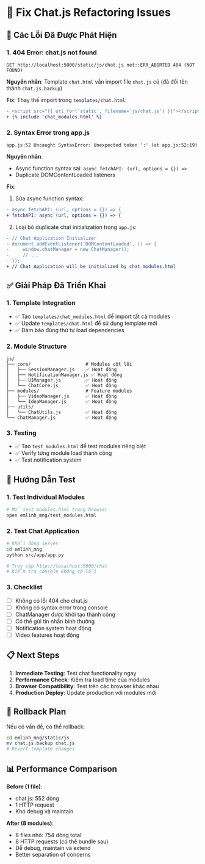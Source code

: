 # 🔧 Fix Chat.js Refactoring Issues

## 🐛 Các Lỗi Đã Được Phát Hiện

### 1. **404 Error: chat.js not found**
```
GET http://localhost:5000/static/js/chat.js net::ERR_ABORTED 404 (NOT FOUND)
```

**Nguyên nhân**: Template `chat.html` vẫn import file `chat.js` cũ (đã đổi tên thành `chat.js.backup`)

**Fix**: Thay thế import trong `templates/chat.html`:
```diff
- <script src="{{ url_for('static', filename='js/chat.js') }}"></script>
+ {% include 'chat_modules.html' %}
```

### 2. **Syntax Error trong app.js**
```
app.js:52 Uncaught SyntaxError: Unexpected token ':' (at app.js:52:19)
```

**Nguyên nhân**: 
- Async function syntax sai: `async fetchAPI: (url, options = {}) =>`
- Duplicate DOMContentLoaded listeners

**Fix**:
1. Sửa async function syntax:
```diff
- async fetchAPI: (url, options = {}) => {
+ fetchAPI: async (url, options = {}) => {
```

2. Loại bỏ duplicate chat initialization trong `app.js`:
```diff
- // Chat Application Initializer
- document.addEventListener('DOMContentLoaded', () => {
-     window.chatManager = new ChatManager();
-     // ...
- });
+ // Chat Application will be initialized by chat_modules.html
```

## ✅ Giải Pháp Đã Triển Khai

### 1. **Template Integration**
- ✅ Tạo `templates/chat_modules.html` để import tất cả modules
- ✅ Update `templates/chat.html` để sử dụng template mới
- ✅ Đảm bảo đúng thứ tự load dependencies

### 2. **Module Structure**
```
js/
├── core/                    # Modules cốt lõi
│   ├── SessionManager.js    ✅ Hoạt động
│   ├── NotificationManager.js ✅ Hoạt động  
│   ├── UIManager.js         ✅ Hoạt động
│   └── ChatCore.js          ✅ Hoạt động
├── modules/                 # Feature modules
│   ├── VideoManager.js      ✅ Hoạt động
│   └── IdeaManager.js       ✅ Hoạt động
├── utils/
│   └── ChatUtils.js         ✅ Hoạt động
└── ChatManager.js           ✅ Hoạt động
```

### 3. **Testing**
- ✅ Tạo `test_modules.html` để test modules riêng biệt
- ✅ Verify từng module load thành công
- ✅ Test notification system

## 🚀 Hướng Dẫn Test

### 1. **Test Individual Modules**
```bash
# Mở test_modules.html trong browser
open emlinh_mng/test_modules.html
```

### 2. **Test Chat Application**
```bash
# Khởi động server
cd emlinh_mng
python src/app/app.py

# Truy cập http://localhost:5000/chat
# Kiểm tra console không có lỗi
```

### 3. **Checklist**
- [ ] Không có lỗi 404 cho chat.js
- [ ] Không có syntax error trong console
- [ ] ChatManager được khởi tạo thành công
- [ ] Có thể gửi tin nhắn bình thường
- [ ] Notification system hoạt động
- [ ] Video features hoạt động

## 📋 Next Steps

1. **Immediate Testing**: Test chat functionality ngay
2. **Performance Check**: Kiểm tra load time của modules
3. **Browser Compatibility**: Test trên các browser khác nhau
4. **Production Deploy**: Update production với modules mới

## 🔄 Rollback Plan

Nếu có vấn đề, có thể rollback:
```bash
cd emlinh_mng/static/js
mv chat.js.backup chat.js
# Revert template changes
```

## 📊 Performance Comparison

**Before (1 file)**:
- chat.js: 552 dòng
- 1 HTTP request
- Khó debug và maintain

**After (8 modules)**:
- 8 files nhỏ: 754 dòng total
- 8 HTTP requests (có thể bundle sau)
- Dễ debug, maintain và extend
- Better separation of concerns 